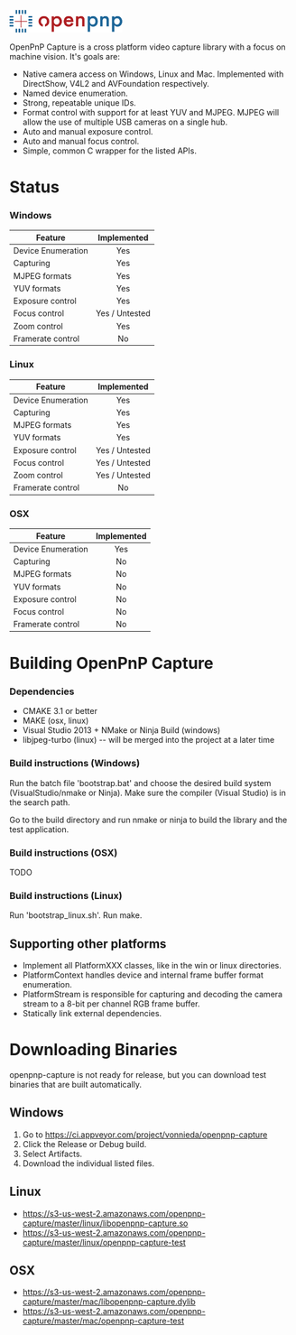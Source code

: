 ![OpenPNP Logo](doc/logo_small.png)

OpenPnP Capture is a cross platform video capture library with a focus on machine vision. It's goals are:

* Native camera access on Windows, Linux and Mac. Implemented with DirectShow, V4L2 and AVFoundation respectively.
* Named device enumeration.
* Strong, repeatable unique IDs.
* Format control with support for at least YUV and MJPEG. MJPEG will allow the use of multiple USB cameras on a single hub.
* Auto and manual exposure control.
* Auto and manual focus control.
* Simple, common C wrapper for the listed APIs.

# Status

### Windows

| Feature       | Implemented   |
| ------------- |:-------------:|
| Device Enumeration | Yes |
| Capturing | Yes |
| MJPEG formats | Yes |
| YUV formats | Yes |
| Exposure control | Yes |
| Focus control | Yes / Untested |
| Zoom control | Yes |
| Framerate control | No |

### Linux

| Feature       | Implemented   |
| ------------- |:-------------:|
| Device Enumeration | Yes |
| Capturing | Yes |
| MJPEG formats | Yes |
| YUV formats | Yes |
| Exposure control | Yes / Untested |
| Focus control | Yes / Untested |
| Zoom control | Yes / Untested |
| Framerate control | No |

### OSX

| Feature       | Implemented   |
| ------------- |:-------------:|
| Device Enumeration | Yes |
| Capturing | No |
| MJPEG formats | No |
| YUV formats | No |
| Exposure control | No |
| Focus control | No |
| Framerate control | No |

# Building OpenPnP Capture

### Dependencies
* CMAKE 3.1 or better
* MAKE (osx, linux)
* Visual Studio 2013 + NMake or Ninja Build (windows)
* libjpeg-turbo (linux) -- will be merged into the project at a later time

### Build instructions (Windows)
Run the batch file 'bootstrap.bat' and choose the desired build system (VisualStudio/nmake or Ninja). Make sure the compiler (Visual Studio) is in the search path. 

Go to the build directory and run nmake or ninja to build the library and the test application.

### Build instructions (OSX)
TODO

### Build instructions (Linux)
Run 'bootstrap_linux.sh'. Run make.

## Supporting other platforms
* Implement all PlatformXXX classes, like in the win or linux directories.
* PlatformContext handles device and internal frame buffer format enumeration.
* PlatformStream is responsible for capturing and decoding the camera stream to a 8-bit per channel RGB frame buffer.
* Statically link external dependencies.

# Downloading Binaries

openpnp-capture is not ready for release, but you can download test binaries that are built automatically.

## Windows
1. Go to https://ci.appveyor.com/project/vonnieda/openpnp-capture
2. Click the Release or Debug build.
3. Select Artifacts.
4. Download the individual listed files.

## Linux
* https://s3-us-west-2.amazonaws.com/openpnp-capture/master/linux/libopenpnp-capture.so
* https://s3-us-west-2.amazonaws.com/openpnp-capture/master/linux/openpnp-capture-test

## OSX
* https://s3-us-west-2.amazonaws.com/openpnp-capture/master/mac/libopenpnp-capture.dylib
* https://s3-us-west-2.amazonaws.com/openpnp-capture/master/mac/openpnp-capture-test



